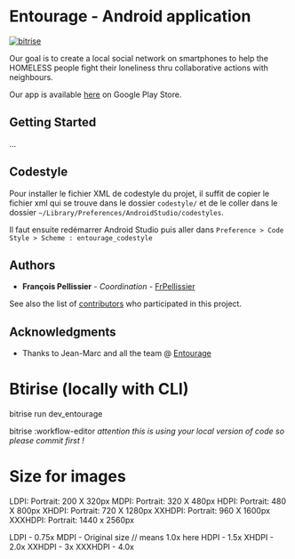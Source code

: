 # Entourage - Android application
[![bitrise](https://app.bitrise.io/app/b1ff393d94bd02fb/status.svg?token=Yad_992pQH6nGK5trMBgCw&branch=develop)](https://www.bitrise.io/app/b1ff393d94bd02fb)

Our goal is to create a local social network on smartphones to help the HOMELESS people fight their loneliness thru collaborative actions with neighbours.

Our app is available [here](https://play.google.com/store/apps/details?id=social.entourage.android) on Google Play Store.


## Getting Started

...

## Codestyle

Pour installer le fichier XML de codestyle du projet, il suffit de copier le fichier xml qui se trouve dans le dossier
`codestyle/` et de le coller dans le dossier `~/Library/Preferences/AndroidStudio/codestyles`.

Il faut ensuite redémarrer Android Studio puis aller dans `Preference > Code Style > Scheme : entourage_codestyle`

## Authors

* **François Pellissier** - *Coordination* - [FrPellissier](https://github.com/FrPellissier)

See also the list of [contributors](https://github.com/ReseauEntourage/entourage-android/graphs/contributors) who participated in this project.

## Acknowledgments

* Thanks to Jean-Marc and all the team @ [Entourage](https://www.entourage.social)

# Btirise (locally with CLI)
bitrise run dev_entourage

bitrise :workflow-editor *attention this is using your local version of code so please commit first !*

# Size for images

LDPI: Portrait: 200 X 320px
MDPI: Portrait: 320 X 480px
HDPI: Portrait: 480 X 800px
XHDPI: Portrait: 720 X 1280px
XXHDPI: Portrait: 960 X 1600px
XXXHDPI: Portrait: 1440 x 2560px

LDPI - 0.75x
MDPI - Original size // means 1.0x here 
HDPI - 1.5x
XHDPI - 2.0x
XXHDPI - 3x
XXXHDPI - 4.0x
